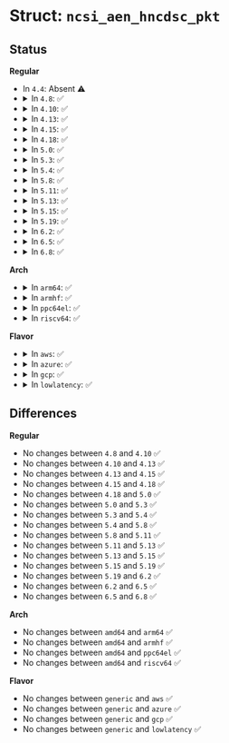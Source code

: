 # Struct: <code>ncsi_aen_hncdsc_pkt</code>

## Status
<b>Regular</b>
<ul>
<li>
In <code>4.4</code>: Absent ⚠️
</li>
<li>
<details>
<summary>In <code>4.8</code>: ✅</summary>

```c
struct ncsi_aen_hncdsc_pkt {
    struct ncsi_aen_pkt_hdr aen;
    __be32 status;
    __be32 checksum;
    unsigned char pad[18];
};
```
</details>
</li>
<li>
<details>
<summary>In <code>4.10</code>: ✅</summary>

```c
struct ncsi_aen_hncdsc_pkt {
    struct ncsi_aen_pkt_hdr aen;
    __be32 status;
    __be32 checksum;
    unsigned char pad[18];
};
```
</details>
</li>
<li>
<details>
<summary>In <code>4.13</code>: ✅</summary>

```c
struct ncsi_aen_hncdsc_pkt {
    struct ncsi_aen_pkt_hdr aen;
    __be32 status;
    __be32 checksum;
    unsigned char pad[18];
};
```
</details>
</li>
<li>
<details>
<summary>In <code>4.15</code>: ✅</summary>

```c
struct ncsi_aen_hncdsc_pkt {
    struct ncsi_aen_pkt_hdr aen;
    __be32 status;
    __be32 checksum;
    unsigned char pad[18];
};
```
</details>
</li>
<li>
<details>
<summary>In <code>4.18</code>: ✅</summary>

```c
struct ncsi_aen_hncdsc_pkt {
    struct ncsi_aen_pkt_hdr aen;
    __be32 status;
    __be32 checksum;
    unsigned char pad[18];
};
```
</details>
</li>
<li>
<details>
<summary>In <code>5.0</code>: ✅</summary>

```c
struct ncsi_aen_hncdsc_pkt {
    struct ncsi_aen_pkt_hdr aen;
    __be32 status;
    __be32 checksum;
    unsigned char pad[18];
};
```
</details>
</li>
<li>
<details>
<summary>In <code>5.3</code>: ✅</summary>

```c
struct ncsi_aen_hncdsc_pkt {
    struct ncsi_aen_pkt_hdr aen;
    __be32 status;
    __be32 checksum;
    unsigned char pad[18];
};
```
</details>
</li>
<li>
<details>
<summary>In <code>5.4</code>: ✅</summary>

```c
struct ncsi_aen_hncdsc_pkt {
    struct ncsi_aen_pkt_hdr aen;
    __be32 status;
    __be32 checksum;
    unsigned char pad[18];
};
```
</details>
</li>
<li>
<details>
<summary>In <code>5.8</code>: ✅</summary>

```c
struct ncsi_aen_hncdsc_pkt {
    struct ncsi_aen_pkt_hdr aen;
    __be32 status;
    __be32 checksum;
    unsigned char pad[18];
};
```
</details>
</li>
<li>
<details>
<summary>In <code>5.11</code>: ✅</summary>

```c
struct ncsi_aen_hncdsc_pkt {
    struct ncsi_aen_pkt_hdr aen;
    __be32 status;
    __be32 checksum;
    unsigned char pad[18];
};
```
</details>
</li>
<li>
<details>
<summary>In <code>5.13</code>: ✅</summary>

```c
struct ncsi_aen_hncdsc_pkt {
    struct ncsi_aen_pkt_hdr aen;
    __be32 status;
    __be32 checksum;
    unsigned char pad[18];
};
```
</details>
</li>
<li>
<details>
<summary>In <code>5.15</code>: ✅</summary>

```c
struct ncsi_aen_hncdsc_pkt {
    struct ncsi_aen_pkt_hdr aen;
    __be32 status;
    __be32 checksum;
    unsigned char pad[18];
};
```
</details>
</li>
<li>
<details>
<summary>In <code>5.19</code>: ✅</summary>

```c
struct ncsi_aen_hncdsc_pkt {
    struct ncsi_aen_pkt_hdr aen;
    __be32 status;
    __be32 checksum;
    unsigned char pad[18];
};
```
</details>
</li>
<li>
<details>
<summary>In <code>6.2</code>: ✅</summary>

```c
struct ncsi_aen_hncdsc_pkt {
    struct ncsi_aen_pkt_hdr aen;
    __be32 status;
    __be32 checksum;
    unsigned char pad[18];
};
```
</details>
</li>
<li>
<details>
<summary>In <code>6.5</code>: ✅</summary>

```c
struct ncsi_aen_hncdsc_pkt {
    struct ncsi_aen_pkt_hdr aen;
    __be32 status;
    __be32 checksum;
    unsigned char pad[18];
};
```
</details>
</li>
<li>
<details>
<summary>In <code>6.8</code>: ✅</summary>

```c
struct ncsi_aen_hncdsc_pkt {
    struct ncsi_aen_pkt_hdr aen;
    __be32 status;
    __be32 checksum;
    unsigned char pad[18];
};
```
</details>
</li>
</ul>
<b>Arch</b>
<ul>
<li>
<details>
<summary>In <code>arm64</code>: ✅</summary>

```c
struct ncsi_aen_hncdsc_pkt {
    struct ncsi_aen_pkt_hdr aen;
    __be32 status;
    __be32 checksum;
    unsigned char pad[18];
};
```
</details>
</li>
<li>
<details>
<summary>In <code>armhf</code>: ✅</summary>

```c
struct ncsi_aen_hncdsc_pkt {
    struct ncsi_aen_pkt_hdr aen;
    __be32 status;
    __be32 checksum;
    unsigned char pad[18];
};
```
</details>
</li>
<li>
<details>
<summary>In <code>ppc64el</code>: ✅</summary>

```c
struct ncsi_aen_hncdsc_pkt {
    struct ncsi_aen_pkt_hdr aen;
    __be32 status;
    __be32 checksum;
    unsigned char pad[18];
};
```
</details>
</li>
<li>
<details>
<summary>In <code>riscv64</code>: ✅</summary>

```c
struct ncsi_aen_hncdsc_pkt {
    struct ncsi_aen_pkt_hdr aen;
    __be32 status;
    __be32 checksum;
    unsigned char pad[18];
};
```
</details>
</li>
</ul>
<b>Flavor</b>
<ul>
<li>
<details>
<summary>In <code>aws</code>: ✅</summary>

```c
struct ncsi_aen_hncdsc_pkt {
    struct ncsi_aen_pkt_hdr aen;
    __be32 status;
    __be32 checksum;
    unsigned char pad[18];
};
```
</details>
</li>
<li>
<details>
<summary>In <code>azure</code>: ✅</summary>

```c
struct ncsi_aen_hncdsc_pkt {
    struct ncsi_aen_pkt_hdr aen;
    __be32 status;
    __be32 checksum;
    unsigned char pad[18];
};
```
</details>
</li>
<li>
<details>
<summary>In <code>gcp</code>: ✅</summary>

```c
struct ncsi_aen_hncdsc_pkt {
    struct ncsi_aen_pkt_hdr aen;
    __be32 status;
    __be32 checksum;
    unsigned char pad[18];
};
```
</details>
</li>
<li>
<details>
<summary>In <code>lowlatency</code>: ✅</summary>

```c
struct ncsi_aen_hncdsc_pkt {
    struct ncsi_aen_pkt_hdr aen;
    __be32 status;
    __be32 checksum;
    unsigned char pad[18];
};
```
</details>
</li>
</ul>

## Differences
<b>Regular</b>
<ul>
<li>
No changes between <code>4.8</code> and <code>4.10</code> ✅
</li>
<li>
No changes between <code>4.10</code> and <code>4.13</code> ✅
</li>
<li>
No changes between <code>4.13</code> and <code>4.15</code> ✅
</li>
<li>
No changes between <code>4.15</code> and <code>4.18</code> ✅
</li>
<li>
No changes between <code>4.18</code> and <code>5.0</code> ✅
</li>
<li>
No changes between <code>5.0</code> and <code>5.3</code> ✅
</li>
<li>
No changes between <code>5.3</code> and <code>5.4</code> ✅
</li>
<li>
No changes between <code>5.4</code> and <code>5.8</code> ✅
</li>
<li>
No changes between <code>5.8</code> and <code>5.11</code> ✅
</li>
<li>
No changes between <code>5.11</code> and <code>5.13</code> ✅
</li>
<li>
No changes between <code>5.13</code> and <code>5.15</code> ✅
</li>
<li>
No changes between <code>5.15</code> and <code>5.19</code> ✅
</li>
<li>
No changes between <code>5.19</code> and <code>6.2</code> ✅
</li>
<li>
No changes between <code>6.2</code> and <code>6.5</code> ✅
</li>
<li>
No changes between <code>6.5</code> and <code>6.8</code> ✅
</li>
</ul>
<b>Arch</b>
<ul>
<li>
No changes between <code>amd64</code> and <code>arm64</code> ✅
</li>
<li>
No changes between <code>amd64</code> and <code>armhf</code> ✅
</li>
<li>
No changes between <code>amd64</code> and <code>ppc64el</code> ✅
</li>
<li>
No changes between <code>amd64</code> and <code>riscv64</code> ✅
</li>
</ul>
<b>Flavor</b>
<ul>
<li>
No changes between <code>generic</code> and <code>aws</code> ✅
</li>
<li>
No changes between <code>generic</code> and <code>azure</code> ✅
</li>
<li>
No changes between <code>generic</code> and <code>gcp</code> ✅
</li>
<li>
No changes between <code>generic</code> and <code>lowlatency</code> ✅
</li>
</ul>
